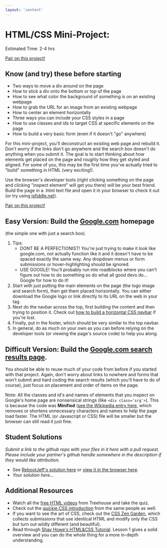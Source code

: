 ```yaml
---
layout: 'content'
---
```


# HTML/CSS Mini-Project:
Estimated Time: 2-4 hrs

<a href="http://www.theodinproject.com/scheduler?cb=3" target="_blank" title="Pair using the Scheduler">Pair on this project!</a>

## Know (and try) these before starting
* Two ways to move a div around on the page
* How to stick a div onto the bottom or top of the page
* How to see what color the background of something is on an existing webpage
* How to grab the URL for an image from an existing webpage
* How to center an element horizontally
* Three ways you can include your CSS styles in a page
* How to use classes and ids to target CSS at specific elements on the page
* How to build a very basic form (even if it doesn't "go" anywhere)

For this mini-project, you'll deconstruct an existing web page and rebuild it.  Don't worry if the links don't go anywhere and the search box doesn't do anything when you submit it.  The goal is to start thinking about how elements get placed on the page and roughly how they get styled and aligned.  For some of you, this may be the first time you've actually tried to "build" something in HTML (very exciting!).

Use the browser's developer tools (right clicking something on the page and clicking "inspect element" will get you there) will be your best friend.  Build the page in a .html text file and open it in your browser to check it out (or try using [jsfiddle.net](http://www.jsfiddle.net)).

<a href="http://www.theodinproject.com/scheduler?cb=3" target="_blank" title="Pair using the Scheduler">Pair on this project!</a>

## Easy Version: Build the [Google.com](http://www.google.com) homepage 
(the simple one with just a search box).

  1. Tips:
      * DONT BE A PERFECTIONIST!  You're just trying to make it *look* like google.com, not actually function like it and it doesn't have to be spaced exactly the same way.  Any dropdown menus or form submissions or hover-highlighting should be ignored.
      * USE GOOGLE! You'll probably run into roadblocks where you can't figure out how to do something so do what all good devs do... Google for how to do it!
  2. Start with just putting the main elements on the page (the logo image and search form), then get them placed horizontally.  You can either download the Google logo or link directly to its URL on the web in your <img> tag.
  3. Next do the navbar across the top, first building the content and then trying to position it.  Check out [how to build a horizontal CSS navbar](http://www.w3schools.com/css/css_navbar.asp) if you're lost.
  4. Finally, put in the footer, which should be very similar to the top navbar.
  5. In general, do as much on your own as you can before relying on the developer tools (or viewing the page's source code) to help you along.

## Difficult Version: Build the [Google.com search results page](https://www.google.com/search?q=learn+html).  

You should be able to reuse much of your code from before if you started with that project.  Again, don't worry about links to nowhere and forms that won't submit and hard coding the search results (which you'll have to do of course), just focus on placement and order of items on the page.

Note: All the classes and id's and names of elements that you inspect on Google's home page are nonsensical strings (like `<div class='srg'>`).  This is because the code was **Minified** ([see the Wikipedia entry here](http://en.wikipedia.org/wiki/Minification_(programming\))), which removes or shortens unnecessary characters and names to help the page load faster.  The HTML (or Javascript or CSS) file will be smaller but the browser can still read it just fine.

## Student Solutions

*Submit a link to the github repo with your files in it here with a pull request.  Please include your partner's github handle somewhere in the description if they would like attribution.*

* See [RebootJeff's solution here](https://github.com/RebootJeff/odinproject/blob/master/odin.html.google_clone) or [view it in the browser here](http://htmlpreview.github.io/?https://github.com/RebootJeff/odinproject/blob/master/odin.html.google_clone/google_clone.html).
* *Your solution here...*

## Additional Resources

* Watch all the [free HTML videos](http://teamtreehouse.com/library/websites/html/introduction) from Treehouse and take the quiz.
* Check out the [quickie CSS introduction](http://teamtreehouse.com/library/websites/build-a-simple-website/website-basics/introduction-to-css) from the same people as well.
* If you want to see the art of CSS, check out the [CSS Zen Garden](http://www.csszengarden.com/), which collects submissions that use identical HTML and modify only the CSS but turn out wildly different (and beautiful).
* Read through [Shay Howe's HTML&CSS Tutorial](http://learn.shayhowe.com/html-css/terminology-syntax-intro).  Lesson 1 gives a solid overview and you can do the whole thing for a more in-depth understanding.

